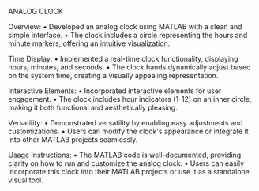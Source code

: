 ANALOG CLOCK

Overview:
• Developed an analog clock using MATLAB with a clean and simple interface.
• The clock includes a circle representing the hours and minute markers, offering an intuitive visualization.

Time Display:
• Implemented a real-time clock functionality, displaying hours, minutes, and seconds.
• The clock hands dynamically adjust based on the system time, creating a visually appealing representation.

Interactive Elements:
• Incorporated interactive elements for user engagement.
• The clock includes hour indicators (1-12) on an inner circle, making it both functional and aesthetically pleasing.

Versatility:
• Demonstrated versatility by enabling easy adjustments and customizations.
• Users can modify the clock's appearance or integrate it into other MATLAB projects seamlessly.

Usage Instructions:
• The MATLAB code is well-documented, providing clarity on how to run and customize the analog clock.
• Users can easily incorporate this clock into their MATLAB projects or use it as a standalone visual tool.
